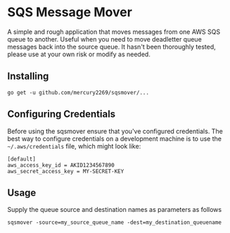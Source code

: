 # SQS Message Mover
A simple and rough application that moves messages from one AWS SQS queue to 
another. Useful when you need to move deadletter queue messages back into the 
source queue. It hasn't been thoroughly tested, please use at your own risk or modify
as needed. 


## Installing
```
go get -u github.com/mercury2269/sqsmover/...
```

## Configuring Credentials
Before using the sqsmover ensure that you've configured credentials. The best
way to configure credentials on a development machine is to use the
`~/.aws/credentials` file, which might look like:

```
[default]
aws_access_key_id = AKID1234567890
aws_secret_access_key = MY-SECRET-KEY
```

## Usage

Supply the queue source and destination names as parameters as follows

```
sqsmover -source=my_source_queue_name -dest=my_destination_queuename
```




